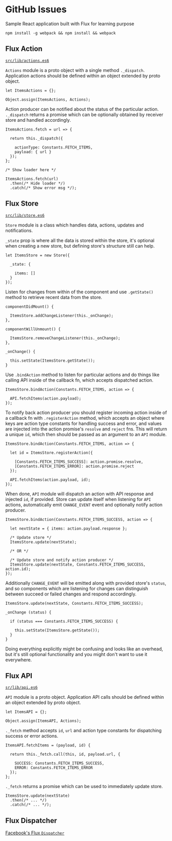 # GitHub Issues
Sample React application built with Flux for learning purpose

`npm install -g webpack && npm install && webpack`

## Flux Action

[`src/lib/actions.es6`](https://github.com/roman01la/github-issues/blob/master/src/lib/actions.es6)

`Actions` module is a proto object with a single method `._dispatch`. Application actions should be defined within an object extended by proto object.

```
let ItemsActions = {};

Object.assign(ItemsActions, Actions);
```

Action producer can be notified about the status of the particular action. `._dispatch` returns a promise which can be optionally obtained by receiver store and handled accordingly.

```
ItemsActions.fetch = url => {

  return this._dispatch({

    actionType: Constants.FETCH_ITEMS,
    payload: { url }
  });
};

/* Show loader here */

ItemsActions.fetch(url)
  .then(/* Hide loader */)
  .catch(/* Show error msg */);
```

## Flux Store

[`src/lib/store.es6`](https://github.com/roman01la/github-issues/blob/master/src/lib/store.es6)

`Store` module is a class which handles data, actions, updates and notifications. 

`_state` prop is where all the data is stored within the store, it's optional when creating a new store, but defining store's structure still can help.

```
let ItemsStore = new Store({

  _state: {

    items: []
  }
});
```

Listen for changes from within of the component and use `.getState()` method to retrieve recent data from the store.
```
componentDidMount() {

  ItemsStore.addChangeListener(this._onChange);
},

componentWillUnmount() {

  ItemsStore.removeChangeListener(this._onChange);
},

_onChange() {

  this.setState(ItemsStore.getState());
}
```

Use `.bindAction` method to listen for particular actions and do things like calling API inside of the callback fn, which accepts dispatched action.

```
ItemsStore.bindAction(Constants.FETCH_ITEMS, action => {

  API.fetchItems(action.payload);
});
```
To notify back action producer you should register incoming action inside of a callback fn with `.registerAction` method, which accepts an object where keys are action type constants for handling success and error, and values are injected into the action promise's `resolve` and `reject` fns. This will return a unique `id`, which then should be passed as an argument to an `API` module.

```
ItemsStore.bindAction(Constants.FETCH_ITEMS, action => {

  let id = ItemsStore.registerAction({

    [Constants.FETCH_ITEMS_SUCCESS]: action.promise.resolve,
    [Constants.FETCH_ITEMS_ERROR]: action.promise.reject
  });

  API.fetchItems(action.payload, id);
});
```

When done, `API` module will dispatch an action with API response and injected `id`, if provided. Store can update itself when listening for `API` actions, automatically emit `CHANGE_EVENT` event and optionally notify action producer.

```
ItemsStore.bindAction(Constants.FETCH_ITEMS_SUCCESS, action => {

  let nextState = { items: action.payload.response };

  /* Update store */
  ItemsStore.update(nextState);

  /* OR */

  /* Update store and notify action producer */
  ItemsStore.update(nextState, Constants.FETCH_ITEMS_SUCCESS, action.id);
});
```

Additionally `CHANGE_EVENT` will be emitted along with provided store's `status`, and so components which are listening for changes can distinguish between succeed or failed changes and respond accordingly.

```
ItemsStore.update(nextState, Constants.FETCH_ITEMS_SUCCESS);

_onChange (status) {

  if (status === Constants.FETCH_ITEMS_SUCCESS) {

    this.setState(ItemsStore.getState());
  }
}
```

Doing everything explicitly might be confusing and looks like an overhead, but it's still optional functionality and you might don't want to use it everywhere.

## Flux API

[`sr/lib/api.es6`](https://github.com/roman01la/github-issues/blob/master/src/lib/api.es6)

`API` module is a proto object. Application API calls should be defined within an object extended by proto object.

```
let ItemsAPI = {};

Object.assign(ItemsAPI, Actions);
```

`._fetch` method accepts `id`, `url` and action type constants for dispatching success or error actions.

```
ItemsAPI.fetchItems = (payload, id) {

  return this._fetch.call(this, id, payload.url, {

    SUCCESS: Constants.FETCH_ITEMS_SUCCESS,
    ERROR: Constants.FETCH_ITEMS_ERROR
  });
};
```

`._fetch` returns a promise which can be used to immediately update store.

```
ItemsStore.update(nextState)
  .then(/* ... */)
  .catch(/* ... */);
```

## Flux Dispatcher
[Facebook's Flux `Dispatcher`](https://github.com/facebook/flux/blob/master/src/Dispatcher.js)
